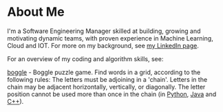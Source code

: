# About Me
I'm a Software Engineering Manager skilled at building, growing and motivating dynamic teams, with proven experience in Machine Learning, Cloud and IOT. For more on my background, see <a href="https://www.linkedin.com/arthuston">my LinkedIn page</a>.

For an overview of my coding and algorithm skills, see:

<a href="boggle">boggle</a> - Boggle puzzle game.
Find words in a grid, according to the following rules: The letters must be adjoining in a 'chain'. Letters in the chain may be adjacent horizontally, vertically, or diagonally. The letter position cannot be used more than once in the chain (in <a href="boggle/boggle-python">Python</a>, <a href="boggle/boggle-java">Java<a> and <a href="boggle/boggle-cpp">C++</a>).
